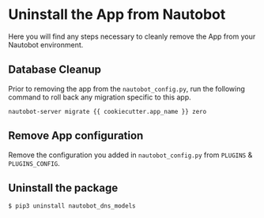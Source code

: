 # Uninstall the App from Nautobot

Here you will find any steps necessary to cleanly remove the App from your Nautobot environment.

## Database Cleanup

Prior to removing the app from the `nautobot_config.py`, run the following command to roll back any migration specific to this app.

```shell
nautobot-server migrate {{ cookiecutter.app_name }} zero
```

## Remove App configuration

Remove the configuration you added in `nautobot_config.py` from `PLUGINS` & `PLUGINS_CONFIG`.

## Uninstall the package

```bash
$ pip3 uninstall nautobot_dns_models
```
